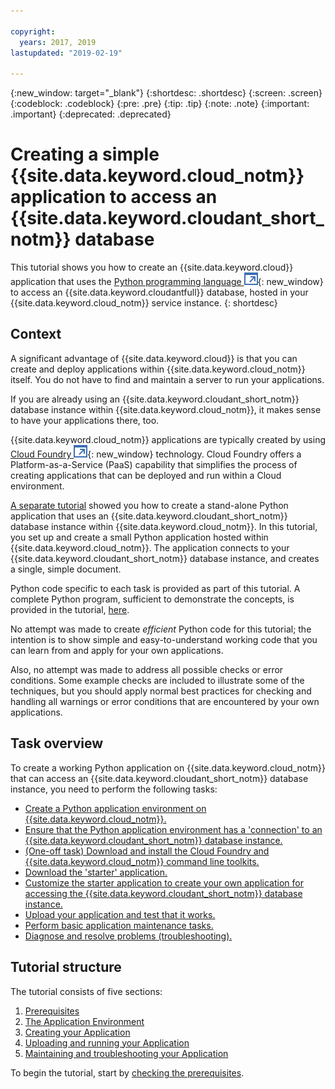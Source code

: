```yaml
---

copyright:
  years: 2017, 2019
lastupdated: "2019-02-19"

---
```


{:new_window: target="_blank"}
{:shortdesc: .shortdesc}
{:screen: .screen}
{:codeblock: .codeblock}
{:pre: .pre}
{:tip: .tip}
{:note: .note}
{:important: .important}
{:deprecated: .deprecated}

<!-- Acrolinx: 2017-05-10 -->

# Creating a simple {{site.data.keyword.cloud_notm}} application to access an {{site.data.keyword.cloudant_short_notm}} database

This tutorial shows you how to create an {{site.data.keyword.cloud}} application that uses the
[Python programming language ![External link icon](../images/launch-glyph.svg "External link icon")](https://www.python.org/){: new_window} to
access an {{site.data.keyword.cloudantfull}} database,
hosted in your {{site.data.keyword.cloud_notm}} service instance.
{: shortdesc}

## Context

A significant advantage of {{site.data.keyword.cloud}} is that you can create and deploy applications within
{{site.data.keyword.cloud_notm}} itself.
You do not have to find and maintain a server to run your applications.

If you are already using an {{site.data.keyword.cloudant_short_notm}} database instance
within {{site.data.keyword.cloud_notm}},
it makes sense to have your applications there,
too.

{{site.data.keyword.cloud_notm}} applications are typically created by using
[Cloud Foundry ![External link icon](../images/launch-glyph.svg "External link icon")](https://en.wikipedia.org/wiki/Cloud_Foundry){: new_window} technology.
Cloud Foundry offers a Platform-as-a-Service (PaaS) capability
that simplifies the process of creating applications that can be deployed and run
within a Cloud environment.

[A separate tutorial](/docs/services/Cloudant/tutorials/create_database.html) showed you how to create a stand-alone Python application
that uses an {{site.data.keyword.cloudant_short_notm}}
database instance within {{site.data.keyword.cloud_notm}}.
In this tutorial,
you set up and create a small Python application hosted within {{site.data.keyword.cloud_notm}}.
The application connects to your {{site.data.keyword.cloudant_short_notm}} database instance,
and creates a single,
simple document.

Python code specific to each task is provided as part of this tutorial.
A complete Python program,
sufficient to demonstrate the concepts,
is provided in the tutorial,
[here](/docs/services/Cloudant/tutorials/create_bmxapp_createapp.html#complete-listing).

No attempt was made to create _efficient_ Python code for this tutorial;
the intention is to show simple and easy-to-understand working code
that you can learn from and apply for your own applications.

Also,
no attempt was made to address all possible checks or error conditions.
Some example checks are included to illustrate some of the techniques,
but you should apply normal best practices for checking and handling all
warnings or error conditions that are encountered by your own applications.

## Task overview

To create a working Python application on {{site.data.keyword.cloud_notm}}
that can access an {{site.data.keyword.cloudant_short_notm}} database instance,
you need to perform the following tasks:

-   [Create a Python application environment on {{site.data.keyword.cloud_notm}}.](/docs/services/Cloudant/tutorials/create_bmxapp_appenv.html#creating)
-   [Ensure that the Python application environment has a 'connection' to an {{site.data.keyword.cloudant_short_notm}} database instance.](/docs/services/Cloudant/tutorials/create_bmxapp_appenv.html#connecting)
-   [(One-off task) Download and install the Cloud Foundry and {{site.data.keyword.cloud_notm}} command line toolkits.](/docs/services/Cloudant/tutorials/create_bmxapp_appenv.html#toolkits)
-   [Download the 'starter' application.](/docs/services/Cloudant/tutorials/create_bmxapp_appenv.html#starter)
-   [Customize the starter application to create your own application for accessing the {{site.data.keyword.cloudant_short_notm}} database instance.](/docs/services/Cloudant/tutorials/create_bmxapp_createapp.html#theApp)
-   [Upload your application and test that it works.](/docs/services/Cloudant/tutorials/create_bmxapp_upload.html#uploading)
-   [Perform basic application maintenance tasks.](/docs/services/Cloudant/tutorials/create_bmxapp_maintain.html#maintenance)
-   [Diagnose and resolve problems (troubleshooting).](/docs/services/Cloudant/tutorials/create_bmxapp_maintain.html#troubleshooting)

## Tutorial structure

The tutorial consists of five sections:

1.  [Prerequisites](/docs/services/Cloudant/tutorials/create_bmxapp_prereq.html)
2.  [The Application Environment](/docs/services/Cloudant/tutorials/create_bmxapp_appenv.html)
3.  [Creating your Application](/docs/services/Cloudant/tutorials/create_bmxapp_createapp.html)
4.  [Uploading and running your Application](/docs/services/Cloudant/tutorials/create_bmxapp_upload.html)
5.  [Maintaining and troubleshooting your Application](/docs/services/Cloudant/tutorials/create_bmxapp_maintain.html)

To begin the tutorial,
start by [checking the prerequisites](/docs/services/Cloudant/tutorials/create_bmxapp_prereq.html).